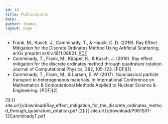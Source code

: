 ```yaml
---
id: 44
title: Publications 
date:
author: thomas
layout: page
---
```


* Frank, M., Kusch, J., Camminady, T., & Hauck, C. D. (2019). Ray Effect Mitigation for the Discrete Ordinates Method Using Artificial Scattering. arXiv preprint arXiv:1911.08801. [PDF](https://arxiv.org/pdf/1911.08801.pdf)
* Camminady, T., Frank, M., Küpper, K., & Kusch, J. (2019). Ray effect mitigation for the discrete ordinates method through quadrature rotation. Journal of Computational Physics, 382, 105-123. [PDF][1]
* Camminady, T., Frank, M., & Larsen, E. W. (2017). Nonclassical particle transport in heterogeneous materials. In International Conference on Mathematics & Computational Methods Applied to Nuclear Science & Engineering. [PDF][2]

[1]:{{ site.url}}/download/Ray_effect_mitigation_for_the_discrete_ordinates_method_through_quadrature_rotation.pdf
[2]:{{ site.url}}/download/P061S01-12CamminadyT.pdf
